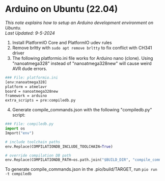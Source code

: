 # Arduino on Ubuntu (22.04)
*This note explains how to setup an Arduino development environment on Ubuntu.*  
*Last Updated: 9-5-2024*

1. Install PlatformIO Core and PlatformIO udev rules
2. Remove brltty with `sudo apt remove brltty` to fix conflict with CH341 driver
3. The following platformio.ini file works for Arduino nano (clone). Using "nanoatmega328"
instead of "nanoatmega328new" will cause weird AVR dude errors.

```bash
### File: platformio.ini
[env:nanoatmega328]
platform = atmelavr
board = nanoatmega328new
framework = arduino
extra_scripts = pre:compiledb.py
```

4. Generate compile_commands.json with the following "compiledb.py" script:
```python
### File: compiledb.py
import os
Import("env")

# include toolchain paths
env.Replace(COMPILATIONDB_INCLUDE_TOOLCHAIN=True)

# override compilation DB path
env.Replace(COMPILATIONDB_PATH=os.path.join("$BUILD_DIR", "compile_commands.json"))
```

To generate compile_commands.json in the .pio/build/TARGET, run `pio run -t compiledb`
